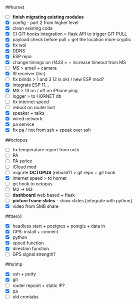 ##hornet
- [ ] **finish migrating existing modules**
- [x] config - part 2 from higher level
- [x] clean existing code
- [x] CI GIT hooks integration > flask API to trigger GIT PULL
- [x] payload check before pull + get the location more cryptic
- [x] fix wol
- [x] DDNS
- [x] ESP repo
- [x] change timings on rf433 > + increase timeout from MS
- [ ] MS > email + camera
- [x] IR receiver (lirc)
- [ ] fix blinds > 1 and 3 (2 is ok) / new ESP mod?
- [x] integrate ESP 11...
- [x] MS > 13 on / off on iPhone ping
- [ ] logger > to HORNET db
- [ ] fix internet speed
- [ ] reboot on router lost
- [x] speaker + talks
- [x] wired network
- [x] pa service
- [x] fix pa / not from ssh + speak over ssh

##octopus
- [ ] fix temperature report from octo
- [ ] PA
- [ ] PA serice
- [ ] iCloud mod
- [ ] migrate **OCTOPUS** (rebuild?) > git repo + git hook
- [x] internet speed > to hornet
- [ ] git hook to octopus
- [ ] M2 -> M3
- [ ] **dashboard** web based + flask
- [ ] **picture frame slides** - show slides [integrate with python]
- [x] video from SMB share

##zero1
- [x] headless start + postgres + postgis + data in
- [x] GPS: install + connect
- [x] python
- [x] speed function
- [x] direction function
- [ ] GPS signal strength?

##srimp
- [x] ssh + putty
- [x] git
- [ ] router repoint + static IP?
- [x] pa
- [ ] old crontabs